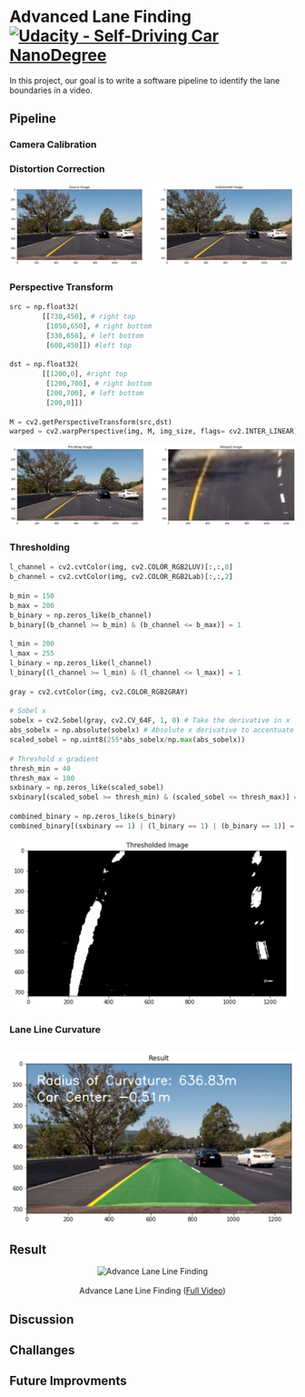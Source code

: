 # Advanced Lane Finding [![Udacity - Self-Driving Car NanoDegree](https://s3.amazonaws.com/udacity-sdc/github/shield-carnd.svg)](http://www.udacity.com/drive)

In this project, our goal is to write a software pipeline to identify the lane boundaries in a video.

## Pipeline

### Camera Calibration

### Distortion Correction

<p align="center">
  <img src="Media/src_dst.png"/>
</p>

### Perspective Transform

```python
src = np.float32(
        [[730,450], # right top
         [1050,650], # right bottom
         [330,650], # left bottom
         [600,450]]) #left top
    
dst = np.float32(
        [[1200,0], #right top
         [1200,700], # right bottom
         [200,700], # left bottom
         [200,0]]) 

M = cv2.getPerspectiveTransform(src,dst)
warped = cv2.warpPerspective(img, M, img_size, flags= cv2.INTER_LINEAR)
```
<p align="center">
  <img src="Media/pre_warp.png"/>
</p>

### Thresholding

```python
l_channel = cv2.cvtColor(img, cv2.COLOR_RGB2LUV)[:,:,0]
b_channel = cv2.cvtColor(img, cv2.COLOR_RGB2Lab)[:,:,2]

b_min = 150
b_max = 200
b_binary = np.zeros_like(b_channel)
b_binary[(b_channel >= b_min) & (b_channel <= b_max)] = 1

l_min = 200
l_max = 255
l_binary = np.zeros_like(l_channel)
l_binary[(l_channel >= l_min) & (l_channel <= l_max)] = 1
    
gray = cv2.cvtColor(img, cv2.COLOR_RGB2GRAY)
    
# Sobel x
sobelx = cv2.Sobel(gray, cv2.CV_64F, 1, 0) # Take the derivative in x
abs_sobelx = np.absolute(sobelx) # Absolute x derivative to accentuate lines away from horizontal
scaled_sobel = np.uint8(255*abs_sobelx/np.max(abs_sobelx))

# Threshold x gradient
thresh_min = 40
thresh_max = 100
sxbinary = np.zeros_like(scaled_sobel)
sxbinary[(scaled_sobel >= thresh_min) & (scaled_sobel <= thresh_max)] = 1

combined_binary = np.zeros_like(s_binary)
combined_binary[(sxbinary == 1) | (l_binary == 1) | (b_binary == 1)] = 1
```
<p align="center">
  <img src="Media/thresh.png"/>
</p>

### Lane Line Curvature

```python


```

<p align="center">
  <img src="Media/result.png"/>
</p>

## Result

<p align="center">
  <img src="Media/BehavioralCloning.gif" alt="Advance Lane Line Finding"/>
  <br/><br/>
  Advance Lane Line Finding (<a target="_blank" href="https://youtu.be/WPRGi-QqG3A">Full Video</a>)
</p>

## Discussion


## Challanges

## Future Improvments


